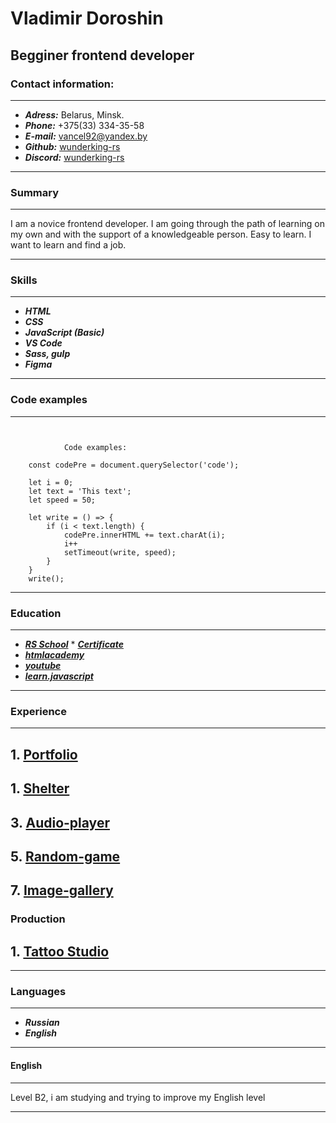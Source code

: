 # Vladimir Doroshin

## Begginer frontend developer

### Contact information:

----

* ***Adress:*** Belarus, Minsk.
* ***Phone:*** +375(33) 334-35-58
* ***E-mail:*** <vancel92@yandex.by>
* ***Github:*** [wunderking-rs](https://github.com/wunderking-rs)
* ***Discord:*** [wunderking-rs](https://discordapp.com/users/1015912992426168371/)

----

### Summary

----

I am a novice frontend developer. 
I am going through the path of learning on my own and with the support of a knowledgeable person.
Easy to learn. I want to learn and find a job.

----

### Skills

----

* ***HTML***
* ***CSS***
* ***JavaScript (Basic)***
* ***VS Code***
* ***Sass, gulp***
* ***Figma***

----

### Code examples

----

```


            Code examples:

    const codePre = document.querySelector('code');

    let i = 0;
    let text = 'This text';
    let speed = 50;

    let write = () => {
        if (i < text.length) {
            codePre.innerHTML += text.charAt(i);
            i++
            setTimeout(write, speed);
        }
    }
    write();

```

----

### Education

----
* ***[RS School](https://rs.school/)*** * ***[Certificate](https://docviewer.yandex.by/view/342202273/?*=JXCY%2Bx8rvIDJgDMUGmv3496t5AJ7InVybCI6InlhLWRpc2stcHVibGljOi8vemxwWmljUFBDMWlCdE5BQlBKU0psNUVQRGk3UlVLMERyL28yaENYdkZTNCtqakxxSStWTTlTb2djWDJaM0gzbXEvSjZicG1SeU9Kb25UM1ZvWG5EYWc9PSIsInRpdGxlIjoib2lhcjB3aWMucGRmIiwibm9pZnJhbWUiOmZhbHNlLCJ1aWQiOiIzNDIyMDIyNzMiLCJ0cyI6MTY0NzQyMTk5NjM4NCwieXUiOiI5MTY1ODY0MzQxNjQ1MTM4NTcxIn0%3D)***
* ***[htmlacademy](https://htmlacademy.ru/)***
* ***[youtube](https://www.youtube.com/c/FreelancerLifeStyle/videos)***
* ***[learn.javascript](https://learn.javascript.ru)***

----

### Experience

----

## 1. [Portfolio](https://rolling-scopes-school.github.io/kingerburg-JSFEPRESCHOOL/portfolio/)
## 1. [Shelter](https://rolling-scopes-school.github.io/kingerburg-JSFEPRESCHOOL/shelter/pages/main/)
## 3. [Audio-player](https://rolling-scopes-school.github.io/kingerburg-JSFEPRESCHOOL/audio-player/)
## 5. [Random-game](https://rolling-scopes-school.github.io/kingerburg-JSFEPRESCHOOL/random-game/)
## 7. [Image-gallery](https://rolling-scopes-school.github.io/kingerburg-JSFEPRESCHOOL/image-galery/)
### Production
## 1. [Tattoo Studio](https://rolling-scopes-school.github.io/wunderking-rs-JSFE2022Q3/tatto/)
----
### Languages

----

* ***Russian***
* ***English***

----

#### English

----

Level B2, i am studying and trying to improve my English level

----


